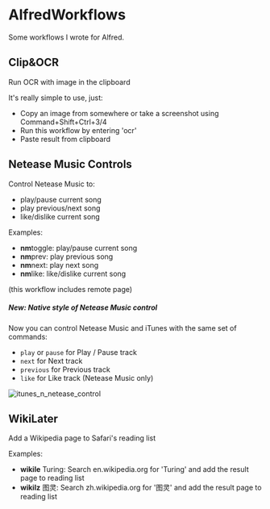 # AlfredWorkflows

Some workflows I wrote for Alfred.

## Clip&OCR

Run OCR with image in the clipboard

It's really simple to use, just:

* Copy an image from somewhere or take a screenshot using Command+Shift+Ctrl+3/4
* Run this workflow by entering 'ocr'
* Paste result from clipboard

## Netease Music Controls

Control Netease Music to:

* play/pause current song
* play previous/next song
* like/dislike current song

Examples:

* **nm**toggle: play/pause current song
* **nm**prev: play previous song
* **nm**next: play next song
* **nm**like: like/dislike current song

(this workflow includes remote page)

##### New: Native style of Netease Music control
Now you can control Netease Music and iTunes with the same set of commands:
- `play` or `pause` for Play / Pause track
- `next` for Next track
- `previous` for Previous track
- `like` for Like track (Netease Music only)

![itunes_n_netease_control](https://user-images.githubusercontent.com/12076189/31847056-9f1b5b8a-b647-11e7-9e9b-cc12daf901c9.png)

## WikiLater

Add a Wikipedia page to Safari's reading list

Examples:

* **wikile** Turing: Search en.wikipedia.org for 'Turing' and add the result page to reading list
* **wikilz** 图灵: Search zh.wikipedia.org for '图灵' and add the result page to reading list

